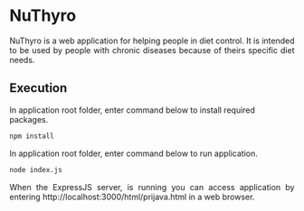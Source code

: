# NuThyro

<p align="justify">
  NuThyro is a web application for helping people in diet control. It is intended to be used by people with chronic diseases because of theirs specific diet needs. 
</p>

## Execution

In application root folder, enter command below to install required packages.

```bash
npm install
```

In application root folder, enter command below to run application.

```bash
node index.js
```

<p align="justify">
  When the ExpressJS server, is running you can access application by entering <a>http://localhost:3000/html/prijava.html</a> in a web browser.
</p>
